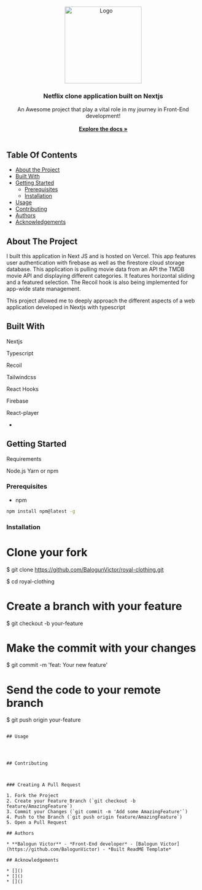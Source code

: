 <br/>
<p align="center">
  <a href="https://github.com/Balogun Victor/Royal-clothing">
    <img src="https://getlogovector.com/wp-content/uploads/2020/10/readme-logo-vector.png"  alt="Logo" width="200" height="200">
  </a>

  <h3 align="center">Netflix clone application built on Nextjs</h3>

  <p align="center">
    An Awesome project that play a vital role in my journey in Front-End development!
    <br/>
    <br/>
    <a href="https://github.com/Balogun Victor/Netflix-clone-app"><strong>Explore the docs »</strong></a>
    <br/>
    <br/>
  </p>
</p>



## Table Of Contents

* [About the Project](#about-the-project)
* [Built With](#built-with)
* [Getting Started](#getting-started)
  * [Prerequisites](#prerequisites)
  * [Installation](#installation)
* [Usage](#usage)
* [Contributing](#contributing)
* [Authors](#authors)
* [Acknowledgements](#acknowledgements)

## About The Project
I built this application in Next JS and is hosted on Vercel. 
This app features user authentication with firebase as well as the firestore cloud storage database. 
This application is pulling movie data from an API the TMDB movie API and displaying different categories. 
It features horizontal sliding and a featured selection. 
The Recoil hook is also being implemented for app-wide state management.

This project allowed me to deeply approach the different aspects of a web application developed in Nextjs with typescript


## Built With

Nextjs

Typescript

Recoil

Tailwindcss

React Hooks

Firebase

React-player

* []()

## Getting Started

Requirements

Node.js
Yarn or npm

### Prerequisites


* npm

```sh
npm install npm@latest -g
```

### Installation

# Clone your fork
$ git clone https://github.com/BalogunVictor/royal-clothing.git

$ cd royal-clothing

# Create a branch with your feature
$ git checkout -b your-feature

# Make the commit with your changes
$ git commit -m 'feat: Your new feature'

# Send the code to your remote branch
$ git push origin your-feature
```

## Usage




## Contributing



### Creating A Pull Request

1. Fork the Project
2. Create your Feature Branch (`git checkout -b feature/AmazingFeature`)
3. Commit your Changes (`git commit -m 'Add some AmazingFeature'`)
4. Push to the Branch (`git push origin feature/AmazingFeature`)
5. Open a Pull Request

## Authors

* **Balogun Victor** - *Front-End developer* - [Balogun Victor](https://github.com/BalogunVictor) - *Built ReadME Template*

## Acknowledgements

* []()
* []()
* []()
